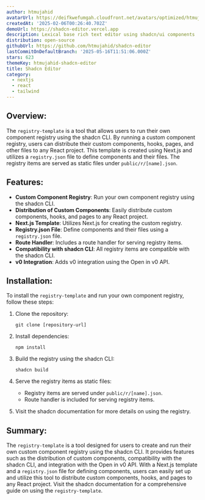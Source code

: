 ```yaml
---
author: htmujahid
avatarUrl: https://deifkwefumgah.cloudfront.net/avatars/optimized/htmujahid-shadcn-editor-avatar-128.webp
createdAt: '2025-02-06T00:26:40.702Z'
demoUrl: https://shadcn-editor.vercel.app
description: Lexical base rich text editor using shadcn/ui components
distribution: open-source
githubUrl: https://github.com/htmujahid/shadcn-editor
lastCommitOnDefaultBranch: '2025-05-16T11:51:06.000Z'
stars: 623
themeKey: htmujahid-shadcn-editor
title: Shadcn Editor
category:
  - nextjs
  - react
  - tailwind
---
```

## Overview:
The `registry-template` is a tool that allows users to run their own component registry using the shadcn CLI. By running a custom component registry, users can distribute their custom components, hooks, pages, and other files to any React project. This template is created using Next.js and utilizes a `registry.json` file to define components and their files. The registry items are served as static files under `public/r/[name].json`.

## Features:
- **Custom Component Registry**: Run your own component registry using the shadcn CLI.
- **Distribution of Custom Components**: Easily distribute custom components, hooks, and pages to any React project.
- **Next.js Template**: Utilizes Next.js for creating the custom registry.
- **Registry.json File**: Define components and their files using a `registry.json` file.
- **Route Handler**: Includes a route handler for serving registry items.
- **Compatibility with shadcn CLI**: All registry items are compatible with the shadcn CLI.
- **v0 Integration**: Adds v0 integration using the Open in v0 API.

## Installation:
To install the `registry-template` and run your own component registry, follow these steps:

1. Clone the repository:
   ```
   git clone [repository-url]
   ```

2. Install dependencies:
   ```
   npm install
   ```

3. Build the registry using the shadcn CLI:
   ```
   shadcn build
   ```

4. Serve the registry items as static files:
   - Registry items are served under `public/r/[name].json`.
   - Route handler is included for serving registry items.

5. Visit the shadcn documentation for more details on using the registry.

## Summary:
The `registry-template` is a tool designed for users to create and run their own custom component registry using the shadcn CLI. It provides features such as the distribution of custom components, compatibility with the shadcn CLI, and integration with the Open in v0 API. With a Next.js template and a `registry.json` file for defining components, users can easily set up and utilize this tool to distribute custom components, hooks, and pages to any React project. Visit the shadcn documentation for a comprehensive guide on using the `registry-template`.